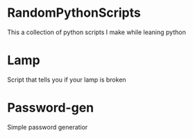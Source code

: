 # RandomPythonScripts
This a collection of python scripts I make while leaning python
# Lamp
Script that tells you if your lamp is broken
# Password-gen
Simple password generatior
